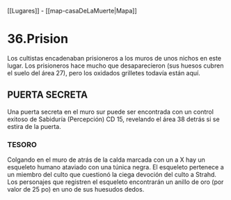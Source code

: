 [[Lugares]]  -  [[map-casaDeLaMuerte|Mapa]]

# 36.Prision



Los cultistas encadenaban prisioneros a los muros de unos nichos en este lugar. Los prisioneros hace mucho que desaparecieron (sus huesos cubren el suelo del área 27), pero los oxidados grilletes todavía están aquí. 

## PUERTA SECRETA 
Una puerta secreta en el muro sur puede ser encontrada con un control exitoso de Sabiduría (Percepción) CD 15, revelando el área 38 detrás si se estira de la puerta.

### TESORO
Colgando en el muro de atrás de la calda marcada con un a X hay un esqueleto humano ataviado con una túnica negra. El esqueleto pertenece a un miembro del culto que cuestionó la ciega devoción del culto a Strahd. Los personajes que registren el esqueleto encontrarán un anillo de oro (por valor de 25 po) en uno de sus huesudos dedos.